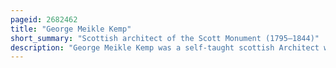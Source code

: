 ```yaml
---
pageid: 2682462
title: "George Meikle Kemp"
short_summary: "Scottish architect of the Scott Monument (1795–1844)"
description: "George Meikle Kemp was a self-taught scottish Architect who designed and built the Scott Monument in Edinburgh Scotland. As a Child the poorly educated Son of a shepherd Showing Signs of woodworking he was apprenticed to a Joiner and a Millwright."
---
```

